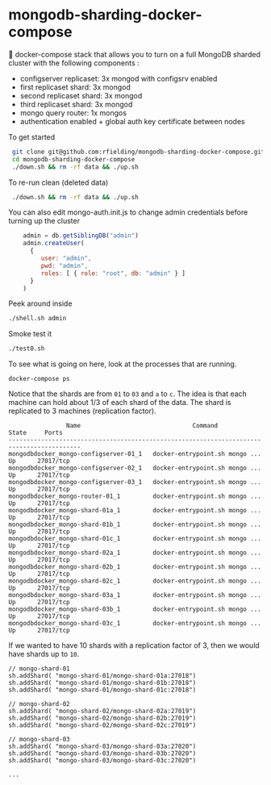 # mongodb-sharding-docker-compose

:whale: docker-compose stack that allows you to turn on a full MongoDB sharded cluster with the following components :

 * configserver replicaset: 3x mongod with configsrv enabled 
 * first replicaset shard: 3x mongod 
 * second replicaset shard: 3x mongod
 * third replicaset shard: 3x mongod
 * mongo query router: 1x mongos
 * authentication enabled + global auth key certificate between nodes

To get started

```bash
 git clone git@github.com:rfielding/mongodb-sharding-docker-compose.git
 cd mongodb-sharding-docker-compose
 ./down.sh && rm -rf data && ./up.sh 
```

To re-run clean (deleted data)

```bash
 ./down.sh && rm -rf data && ./up.sh 
```

You can also edit mongo-auth.init.js to change admin credentials before turning up the cluster

```javascript
    admin = db.getSiblingDB("admin")
    admin.createUser(
      {
         user: "admin",
         pwd: "admin",
         roles: [ { role: "root", db: "admin" } ] 
      }
    )
```

Peek around inside

```bash
./shell.sh admin
```

Smoke test it

```bash
./test0.sh
```  

To see what is going on here, look at the processes that are running.

```
docker-compose ps
```

Notice that the shards are from `01` to `03` and `a` to `c`.  The idea is that each machine
can hold about 1/3 of each shard of the data.  The shard is replicated to 3 machines (replication factor).

```
                Name                               Command               State     Ports  
------------------------------------------------------------------------------------------
mongodbdocker_mongo-configserver-01_1   docker-entrypoint.sh mongo ...   Up      27017/tcp
mongodbdocker_mongo-configserver-02_1   docker-entrypoint.sh mongo ...   Up      27017/tcp
mongodbdocker_mongo-configserver-03_1   docker-entrypoint.sh mongo ...   Up      27017/tcp
mongodbdocker_mongo-router-01_1         docker-entrypoint.sh mongo ...   Up      27017/tcp
mongodbdocker_mongo-shard-01a_1         docker-entrypoint.sh mongo ...   Up      27017/tcp
mongodbdocker_mongo-shard-01b_1         docker-entrypoint.sh mongo ...   Up      27017/tcp
mongodbdocker_mongo-shard-01c_1         docker-entrypoint.sh mongo ...   Up      27017/tcp
mongodbdocker_mongo-shard-02a_1         docker-entrypoint.sh mongo ...   Up      27017/tcp
mongodbdocker_mongo-shard-02b_1         docker-entrypoint.sh mongo ...   Up      27017/tcp
mongodbdocker_mongo-shard-02c_1         docker-entrypoint.sh mongo ...   Up      27017/tcp
mongodbdocker_mongo-shard-03a_1         docker-entrypoint.sh mongo ...   Up      27017/tcp
mongodbdocker_mongo-shard-03b_1         docker-entrypoint.sh mongo ...   Up      27017/tcp
mongodbdocker_mongo-shard-03c_1         docker-entrypoint.sh mongo ...   Up      27017/tcp
```

If we wanted to have 10 shards with a replication factor of 3, then we would have shards up to `10`.

```
// mongo-shard-01
sh.addShard( "mongo-shard-01/mongo-shard-01a:27018")
sh.addShard( "mongo-shard-01/mongo-shard-01b:27018")
sh.addShard( "mongo-shard-01/mongo-shard-01c:27018")

// mongo-shard-02
sh.addShard( "mongo-shard-02/mongo-shard-02a:27019")
sh.addShard( "mongo-shard-02/mongo-shard-02b:27019")
sh.addShard( "mongo-shard-02/mongo-shard-02c:27019")

// mongo-shard-03
sh.addShard( "mongo-shard-03/mongo-shard-03a:27020")
sh.addShard( "mongo-shard-03/mongo-shard-03b:27020")
sh.addShard( "mongo-shard-03/mongo-shard-03c:27020")

...
```

